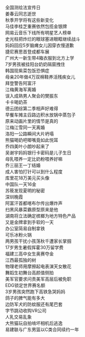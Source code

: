 全国测绘法宣传日  
姜春云同志逝世  
秋季开学将有这些新变化  
马佳李桂芝重赛依然包揽金银牌  
网易云音乐下线所有明星艺人榜单  
史光柱把炸烂的眼球塞进眼眶继续战斗  
妈妈回应5岁脑瘫女儿因穿衣慢道歉  
捷尼赛思首登成都车展  
广州大一新生带4箱衣服到北方上学  
7岁男孩被挂阳台奶奶隔窗拽住  
韩国现紫菜包饭恐惧症  
母亲20年做4万双棉鞋养活残疾女儿  
拜登警告阿富汗  
江梅黄海军离婚  
误入成熟男人聚会的樊振东  
卡卡喝奶茶  
德云团综第二季相声好难得  
早餐车摊主舀路边积水放锅中蒸包子  
原来动画片里的情节是真的  
江梅江雪同一天离婚  
洛阳一公路瞬间大片坍塌  
熊猫喝奶吧唧嘴竟如此悦耳  
乔四美叶小朗吵起来了  
吴谢宇妈妈银行卡密码是儿子生日  
母乳喂养一定比奶粉喂养好嘛  
乔三丽王一丁结婚  
成人害怕打针可以到什么程度  
库里花18万美元买头像  
中国队一天16金  
苏筱发现夏明的秘密  
深圳晚霞  
阿富汗首都喀布尔传出爆炸声  
扫黑风暴菜霸原型原来是他  
湖南将立法确定槟榔为地方特色产品  
又是金牌拿到手软的一天  
办公室简易自制拿铁  
可乐冰粉火锅  
两男孩干扰小孩荡秋千遭家长掌掴  
17岁男生暑假挥霍30万留学费  
福建三高中女生奥赛夺金  
江西最孤独的树  
物理老师用摩擦起电表演天女散花  
舞蹈生初舞台高颜值侧拍  
美军官要求问责美军高层后被免职  
EDG锁定世界赛名额  
3岁男孩突然跑下高铁急哭妈妈  
鸽子的脾气能有多大  
边防军犬的防蚊服还有尾巴套  
字节跳动收购VR公司  
人乳交易乱象  
大熊猫玩自拍啃坏相机后逃逸  
易建联与广东男篮以C类合同续约一年  
